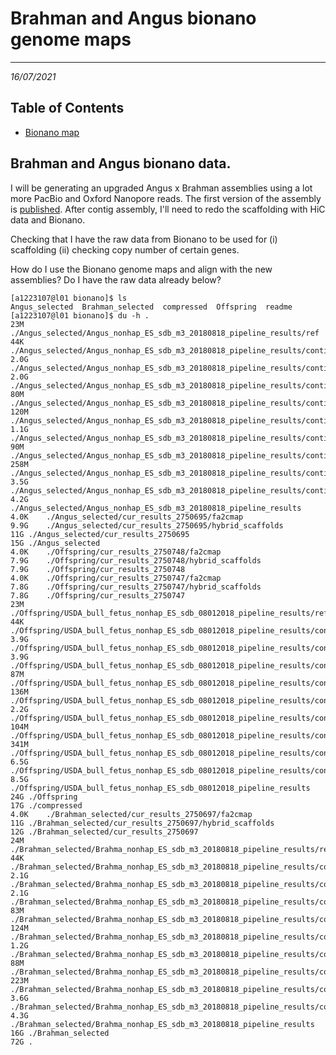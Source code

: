# Brahman and Angus bionano genome maps
---
*16/07/2021*

## Table of Contents
* [Bionano map](#bn)

<a name="bn"></a>
## Brahman and Angus bionano data.

I will be generating an upgraded Angus x Brahman assemblies using a lot more
PacBio and Oxford Nanopore reads. The first version of the assembly is
[published](https://www.nature.com/articles/s41467-020-15848-y).
After contig assembly, I'll need to redo the scaffolding with HiC data and Bionano.

Checking that I have the raw data from Bionano to be used for (i) scaffolding (ii)
checking copy number of certain genes.

How do I use the Bionano genome maps and align with the new assemblies? Do I have
the raw data already below?

```console
[a1223107@l01 bionano]$ ls
Angus_selected  Brahman_selected  compressed  Offspring  readme
[a1223107@l01 bionano]$ du -h .
23M	./Angus_selected/Angus_nonhap_ES_sdb_m3_20180818_pipeline_results/ref
44K	./Angus_selected/Angus_nonhap_ES_sdb_m3_20180818_pipeline_results/contigs/alignmolvref/copynumber
2.0G	./Angus_selected/Angus_nonhap_ES_sdb_m3_20180818_pipeline_results/contigs/alignmolvref/merge
2.0G	./Angus_selected/Angus_nonhap_ES_sdb_m3_20180818_pipeline_results/contigs/alignmolvref
80M	./Angus_selected/Angus_nonhap_ES_sdb_m3_20180818_pipeline_results/contigs/exp_refineFinal1/alignref_final
120M	./Angus_selected/Angus_nonhap_ES_sdb_m3_20180818_pipeline_results/contigs/exp_refineFinal1
1.1G	./Angus_selected/Angus_nonhap_ES_sdb_m3_20180818_pipeline_results/contigs/auto_noise
90M	./Angus_selected/Angus_nonhap_ES_sdb_m3_20180818_pipeline_results/contigs/exp_refineFinal1_sv/merged_smaps
258M	./Angus_selected/Angus_nonhap_ES_sdb_m3_20180818_pipeline_results/contigs/exp_refineFinal1_sv
3.5G	./Angus_selected/Angus_nonhap_ES_sdb_m3_20180818_pipeline_results/contigs
4.2G	./Angus_selected/Angus_nonhap_ES_sdb_m3_20180818_pipeline_results
4.0K	./Angus_selected/cur_results_2750695/fa2cmap
9.9G	./Angus_selected/cur_results_2750695/hybrid_scaffolds
11G	./Angus_selected/cur_results_2750695
15G	./Angus_selected
4.0K	./Offspring/cur_results_2750748/fa2cmap
7.9G	./Offspring/cur_results_2750748/hybrid_scaffolds
7.9G	./Offspring/cur_results_2750748
4.0K	./Offspring/cur_results_2750747/fa2cmap
7.8G	./Offspring/cur_results_2750747/hybrid_scaffolds
7.8G	./Offspring/cur_results_2750747
23M	./Offspring/USDA_bull_fetus_nonhap_ES_sdb_08012018_pipeline_results/ref
44K	./Offspring/USDA_bull_fetus_nonhap_ES_sdb_08012018_pipeline_results/contigs/alignmolvref/copynumber
3.9G	./Offspring/USDA_bull_fetus_nonhap_ES_sdb_08012018_pipeline_results/contigs/alignmolvref/merge
3.9G	./Offspring/USDA_bull_fetus_nonhap_ES_sdb_08012018_pipeline_results/contigs/alignmolvref
87M	./Offspring/USDA_bull_fetus_nonhap_ES_sdb_08012018_pipeline_results/contigs/exp_refineFinal1/alignref_final
136M	./Offspring/USDA_bull_fetus_nonhap_ES_sdb_08012018_pipeline_results/contigs/exp_refineFinal1
2.2G	./Offspring/USDA_bull_fetus_nonhap_ES_sdb_08012018_pipeline_results/contigs/auto_noise
104M	./Offspring/USDA_bull_fetus_nonhap_ES_sdb_08012018_pipeline_results/contigs/exp_refineFinal1_sv/merged_smaps
341M	./Offspring/USDA_bull_fetus_nonhap_ES_sdb_08012018_pipeline_results/contigs/exp_refineFinal1_sv
6.5G	./Offspring/USDA_bull_fetus_nonhap_ES_sdb_08012018_pipeline_results/contigs
8.5G	./Offspring/USDA_bull_fetus_nonhap_ES_sdb_08012018_pipeline_results
24G	./Offspring
17G	./compressed
4.0K	./Brahman_selected/cur_results_2750697/fa2cmap
11G	./Brahman_selected/cur_results_2750697/hybrid_scaffolds
12G	./Brahman_selected/cur_results_2750697
24M	./Brahman_selected/Brahma_nonhap_ES_sdb_m3_20180818_pipeline_results/ref
44K	./Brahman_selected/Brahma_nonhap_ES_sdb_m3_20180818_pipeline_results/contigs/alignmolvref/copynumber
2.1G	./Brahman_selected/Brahma_nonhap_ES_sdb_m3_20180818_pipeline_results/contigs/alignmolvref/merge
2.1G	./Brahman_selected/Brahma_nonhap_ES_sdb_m3_20180818_pipeline_results/contigs/alignmolvref
83M	./Brahman_selected/Brahma_nonhap_ES_sdb_m3_20180818_pipeline_results/contigs/exp_refineFinal1/alignref_final
124M	./Brahman_selected/Brahma_nonhap_ES_sdb_m3_20180818_pipeline_results/contigs/exp_refineFinal1
1.2G	./Brahman_selected/Brahma_nonhap_ES_sdb_m3_20180818_pipeline_results/contigs/auto_noise
88M	./Brahman_selected/Brahma_nonhap_ES_sdb_m3_20180818_pipeline_results/contigs/exp_refineFinal1_sv/merged_smaps
223M	./Brahman_selected/Brahma_nonhap_ES_sdb_m3_20180818_pipeline_results/contigs/exp_refineFinal1_sv
3.6G	./Brahman_selected/Brahma_nonhap_ES_sdb_m3_20180818_pipeline_results/contigs
4.3G	./Brahman_selected/Brahma_nonhap_ES_sdb_m3_20180818_pipeline_results
16G	./Brahman_selected
72G	.
```

